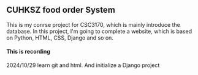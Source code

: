 CUHKSZ food order System
-------------------------------------------------------------------------------------------------------------------------------
This is my conrse project for CSC3170, which is mainly introduce the database. In this project, I'm going to complete a website, 
which is based on Python, HTML, CSS, Django and so on.
#### This is recording

2024/10/29 learn git and html. And initialize a Django project
